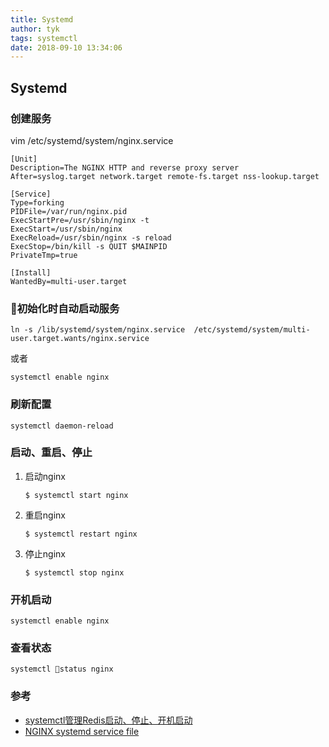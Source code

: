 ```yaml
---
title: Systemd
author: tyk
tags: systemctl
date: 2018-09-10 13:34:06
---
```



## Systemd

### 创建服务
vim /etc/systemd/system/nginx.service

```
[Unit]
Description=The NGINX HTTP and reverse proxy server
After=syslog.target network.target remote-fs.target nss-lookup.target

[Service]
Type=forking
PIDFile=/var/run/nginx.pid
ExecStartPre=/usr/sbin/nginx -t
ExecStart=/usr/sbin/nginx
ExecReload=/usr/sbin/nginx -s reload
ExecStop=/bin/kill -s QUIT $MAINPID
PrivateTmp=true

[Install]
WantedBy=multi-user.target
```

### 初始化时自动启动服务
```
ln -s /lib/systemd/system/nginx.service  /etc/systemd/system/multi-user.target.wants/nginx.service
```
或者 
```
systemctl enable nginx
```

### 刷新配置
```
systemctl daemon-reload
```

### 启动、重启、停止

1. 启动nginx
    ```
    $ systemctl start nginx
    ```

2. 重启nginx
    ```
    $ systemctl restart nginx
    ```

3. 停止nginx
    ```
    $ systemctl stop nginx
    ```

### 开机启动

```
systemctl enable nginx
```

### 查看状态

```
systemctl status nginx
```

### 参考
- [systemctl管理Redis启动、停止、开机启动](https://blog.csdn.net/chwshuang/article/details/68489968)
- [NGINX systemd service file](https://www.nginx.com/resources/wiki/start/topics/examples/systemd/)